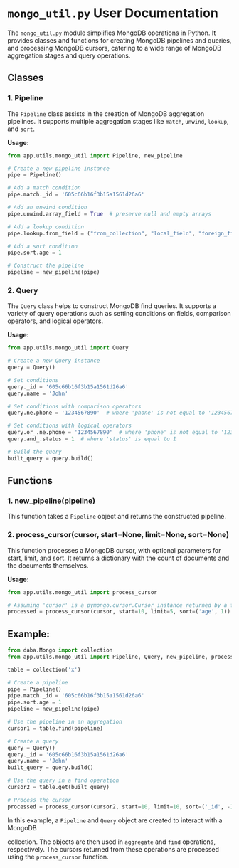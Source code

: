 # `mongo_util.py` User Documentation

The `mongo_util.py` module simplifies MongoDB operations in Python. It provides classes and functions for creating MongoDB pipelines and queries, and processing MongoDB cursors, catering to a wide range of MongoDB aggregation stages and query operations.

## Classes

### 1. Pipeline
The `Pipeline` class assists in the creation of MongoDB aggregation pipelines. It supports multiple aggregation stages like `match`, `unwind`, `lookup`, and `sort`.

**Usage:**

```python
from app.utils.mongo_util import Pipeline, new_pipeline

# Create a new pipeline instance
pipe = Pipeline()

# Add a match condition
pipe.match._id = '605c66b16f3b15a1561d26a6'

# Add an unwind condition
pipe.unwind.array_field = True  # preserve null and empty arrays

# Add a lookup condition
pipe.lookup.from_field = ("from_collection", "local_field", "foreign_field", "as_field")

# Add a sort condition
pipe.sort.age = 1  

# Construct the pipeline
pipeline = new_pipeline(pipe)
```

### 2. Query
The `Query` class helps to construct MongoDB find queries. It supports a variety of query operations such as setting conditions on fields, comparison operators, and logical operators.

**Usage:**

```python
from app.utils.mongo_util import Query

# Create a new Query instance
query = Query()

# Set conditions
query._id = '605c66b16f3b15a1561d26a6'
query.name = 'John'

# Set conditions with comparison operators
query.ne.phone = '1234567890'  # where 'phone' is not equal to '1234567890'

# Set conditions with logical operators
query.or_.ne.phone = '1234567890'  # where 'phone' is not equal to '1234567890' or
query.and_.status = 1  # where 'status' is equal to 1

# Build the query
built_query = query.build()
```

## Functions

### 1. new_pipeline(pipeline)
This function takes a `Pipeline` object and returns the constructed pipeline.

### 2. process_cursor(cursor, start=None, limit=None, sort=None)
This function processes a MongoDB cursor, with optional parameters for start, limit, and sort. It returns a dictionary with the count of documents and the documents themselves.

**Usage:**

```python
from app.utils.mongo_util import process_cursor

# Assuming 'cursor' is a pymongo.cursor.Cursor instance returned by a find() call
processed = process_cursor(cursor, start=10, limit=5, sort=('age', 1))
```

## Example:

```python
from daba.Mongo import collection
from app.utils.mongo_util import Pipeline, Query, new_pipeline, process_cursor

table = collection('x')

# Create a pipeline
pipe = Pipeline()
pipe.match._id = '605c66b16f3b15a1561d26a6'
pipe.sort.age = 1
pipeline = new_pipeline(pipe)

# Use the pipeline in an aggregation
cursor1 = table.find(pipeline)

# Create a query
query = Query()
query._id = '605c66b16f3b15a1561d26a6'
query.name = 'John'
built_query = query.build()

# Use the query in a find operation
cursor2 = table.get(built_query)

# Process the cursor
processed = process_cursor(cursor2, start=10, limit=10, sort=('_id', -1))
```

In this example, a `Pipeline` and `Query` object are created to interact with a MongoDB

 collection. The objects are then used in `aggregate` and `find` operations, respectively. The cursors returned from these operations are processed using the `process_cursor` function.